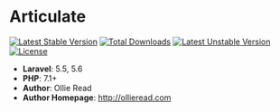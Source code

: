 # Articulate #

[![Latest Stable Version](https://poser.pugx.org/ollieread/articulate/v/stable.png)](https://packagist.org/packages/ollieread/articulate) [![Total Downloads](https://poser.pugx.org/ollieread/articulate/downloads.png)](https://packagist.org/packages/ollieread/articulate) [![Latest Unstable Version](https://poser.pugx.org/ollieread/articulate/v/unstable.png)](https://packagist.org/packages/ollieread/articulate) [![License](https://poser.pugx.org/ollieread/articulate/license.png)](https://packagist.org/packages/ollieread/articulate)

- **Laravel**: 5.5, 5.6
- **PHP**: 7.1+
- **Author**: Ollie Read 
- **Author Homepage**: http://ollieread.com


